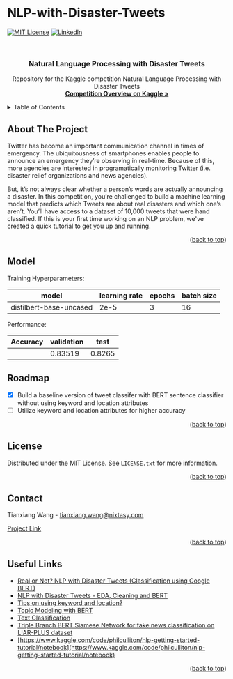 # NLP-with-Disaster-Tweets
<a name="readme-top"></a>


<!-- PROJECT SHIELDS -->
[![MIT License][license-shield]][license-url]
[![LinkedIn][linkedin-shield]][linkedin-url]



<!-- PROJECT LOGO -->
<br />
<div align="center">
  <h3 align="center">Natural Language Processing with Disaster Tweets</h3>
  <p align="center">
    Repository for the Kaggle competition Natural Language Processing with Disaster Tweets
    <br />
    <a href="https://www.kaggle.com/competitions/nlp-getting-started/overview"><strong>Competition Overview on Kaggle »</strong></a>
  </p>
</div>



<!-- TABLE OF CONTENTS -->
<details>
  <summary>Table of Contents</summary>
  <ol>
    <li>
      <a href="#about-the-project">About The Project</a>
    </li>
    <li><a href="#roadmap">Roadmap</a></li>
    <li><a href="#license">License</a></li>
    <li><a href="#contact">Contact</a></li>
    <li><a href="#useful-links">Useful Links</a></li>
  </ol>
</details>



<!-- ABOUT THE PROJECT -->
## About The Project

Twitter has become an important communication channel in times of emergency.
The ubiquitousness of smartphones enables people to announce an emergency they’re observing in real-time. Because of this, more agencies are interested in programatically monitoring Twitter (i.e. disaster relief organizations and news agencies).

But, it’s not always clear whether a person’s words are actually announcing a disaster. In this competition, you’re challenged to build a machine learning model that predicts which Tweets are about real disasters and which one’s aren’t. You’ll have access to a dataset of 10,000 tweets that were hand classified. If this is your first time working on an NLP problem, we've created a quick tutorial to get you up and running.

<p align="right">(<a href="#readme-top">back to top</a>)</p>

<!-- Model -->
## Model


Training Hyperparameters:

|           model          | learning rate | epochs | batch size |
|--------------------------|---------------|--------|------------|
| distilbert-base-uncased  |      2e-5     |    3   |     16     |

Performance:

| Accuracy | validation |  test  |
|----------|------------|--------|
|          |   0.83519  | 0.8265 |



<!-- ROADMAP -->
## Roadmap

- [x] Build a baseline version of tweet classifer with BERT sentence classifier without using keyword and location attributes
- [ ] Utilize keyword and location attributes for higher accuracy

<p align="right">(<a href="#readme-top">back to top</a>)</p>


<!-- LICENSE -->
## License

Distributed under the MIT License. See `LICENSE.txt` for more information.

<p align="right">(<a href="#readme-top">back to top</a>)</p>



<!-- CONTACT -->
## Contact

Tianxiang Wang  - tianxiang.wang@nixtasy.com

[Project Link](https://github.com/nixtasy/NLP-with-Disaster-Tweets)

<p align="right">(<a href="#readme-top">back to top</a>)</p>



<!-- ACKNOWLEDGMENTS -->
## Useful Links

* [Real or Not? NLP with Disaster Tweets (Classification using Google BERT)](https://levelup.gitconnected.com/real-or-not-nlp-with-disaster-tweets-classification-using-google-bert-76d2702807b4)
* [NLP with Disaster Tweets - EDA, Cleaning and BERT](https://www.kaggle.com/code/gunesevitan/nlp-with-disaster-tweets-eda-cleaning-and-bert/notebook)
* [Tips on using keyword and location?](https://www.kaggle.com/c/nlp-getting-started/discussion/123343)
* [Topic Modeling with BERT](https://medium.com/@angelamarieteng/topic-modeling-with-bert-2e3218723373)
* [Text Classification](https://huggingface.co/docs/transformers/tasks/sequence_classification)
* [Triple Branch BERT Siamese Network for fake news classification on LIAR-PLUS dataset](https://github.com/manideep2510/siamese-BERT-fake-news-detection-LIAR)
* [https://www.kaggle.com/code/philculliton/nlp-getting-started-tutorial/notebook](https://www.kaggle.com/code/philculliton/nlp-getting-started-tutorial/notebook)


<p align="right">(<a href="#readme-top">back to top</a>)</p>



<!-- MARKDOWN LINKS & IMAGES -->
<!-- https://www.markdownguide.org/basic-syntax/#reference-style-links -->
[license-shield]: https://img.shields.io/github/license/othneildrew/Best-README-Template.svg?style=for-the-badge
[license-url]: https://github.com/nixtasy/music-search/blob/main/LICENSE
[linkedin-shield]: https://img.shields.io/badge/-LinkedIn-black.svg?style=for-the-badge&logo=linkedin&colorB=555
[linkedin-url]: https://www.linkedin.com/in/tianxiangwang/


